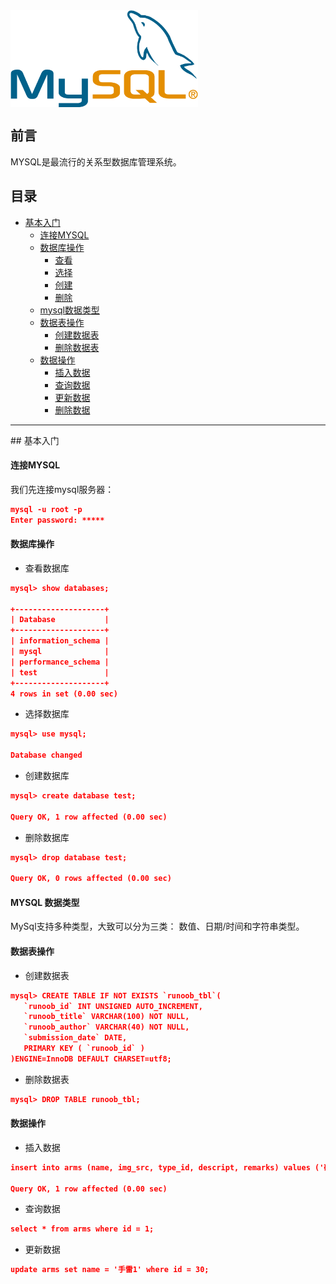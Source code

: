 <img src="/assets/mysql.png" width="300" hegiht="100" align=center />


## 前言

MYSQL是最流行的关系型数据库管理系统。

## 目录

* [基本入门](#base)
  * [连接MYSQL](#connect)
  * [数据库操作](#operationDatabase)
    * [查看](#showDataBase)
    * [选择](#selectDataBase)
    * [创建](#createDataBase)
    * [删除](#dropDataBase)
  * [mysql数据类型](#datatype)
  * [数据表操作](#operationTables)
    * [创建数据表](#createTable)
    * [删除数据表](#dropTable)
  * [数据操作](#operationData)
    * [插入数据](#insertData)
    * [查询数据](#selectData)
    * [更新数据](#updateData)
    * [删除数据](#deleteData)

<hr/> 
<a name="base"></a>
## 基本入门

<a name="connect"></a>
#### 连接MYSQL

我们先连接mysql服务器：

```json
mysql -u root -p
Enter password: *****
```

<a name="operationDatabase"></a>
#### 数据库操作

<a name="showDataBase"></a>
* 查看数据库

```json
mysql> show databases;

+--------------------+
| Database           |
+--------------------+
| information_schema |
| mysql              |
| performance_schema |
| test               |
+--------------------+
4 rows in set (0.00 sec)
```

<a name="selectDataBase"></a>
* 选择数据库

```json
mysql> use mysql;

Database changed
```

<a name="createDataBase"></a>
* 创建数据库

```json
mysql> create database test;

Query OK, 1 row affected (0.00 sec)
```

<a name="dropDataBase"></a>
* 删除数据库

```json
mysql> drop database test;

Query OK, 0 rows affected (0.00 sec)
```

<a name="datatype"></a>
#### MYSQL 数据类型

MySql支持多种类型，大致可以分为三类： 数值、日期/时间和字符串类型。

<a name="operationTables"></a>
#### 数据表操作

<a name="createTable"></a>
* 创建数据表

```json
mysql> CREATE TABLE IF NOT EXISTS `runoob_tbl`(
   `runoob_id` INT UNSIGNED AUTO_INCREMENT,
   `runoob_title` VARCHAR(100) NOT NULL,
   `runoob_author` VARCHAR(40) NOT NULL,
   `submission_date` DATE,
   PRIMARY KEY ( `runoob_id` )
)ENGINE=InnoDB DEFAULT CHARSET=utf8;
```

<a name="dropTable"></a>
* 删除数据表

```json
mysql> DROP TABLE runoob_tbl;
```

<a name="operationData"></a>
#### 数据操作

<a name="insertData"></a>
* 插入数据

```json
insert into arms (name, img_src, type_id, descript, remarks) values ('碎 片手雷', 'www', 8, '手雷手雷', '哈哈，炸死你');

Query OK, 1 row affected (0.00 sec)
```

<a name="selectData"></a>
* 查询数据

```json
select * from arms where id = 1;
```

<a name="updateData"></a>
* 更新数据

```json
update arms set name = '手雷1' where id = 30;
```